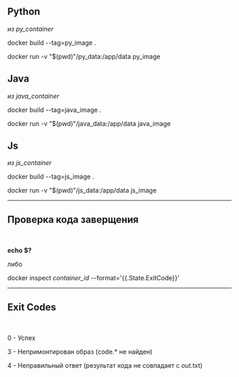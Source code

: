 <h2>Python</h2> 
<i>из py_container</i>
<br/>
<p>docker build --tag=py_image . </p>
<p>docker run -v "$(pwd)"/py_data:/app/data py_image </p>

<h2>Java</h2> 
<i>из java_container</i>
<br/>
<p>docker build --tag=java_image .</p>
<p>docker run -v "$(pwd)"/java_data:/app/data java_image</p>

<h2>Js</h2> 
<i>из js_container</i>
<br/>
<p>docker build --tag=js_image . </p>
<p>docker run -v "$(pwd)"/js_data:/app/data js_image </p>

<hr/>

<h2>Проверка кода заверщения</h2> 
<br/>
<p><b>echo $?</b></p>
<p>либо</p>
<p>docker inspect <i>container_id</i> --format='{{.State.ExitCode}}'</p>
  
<hr/>

<h2>Exit Codes</h2> 
<br/>
<p>0 - Успех</p>
<p>3 - Непримонтирован образ (code.* не найден)</p>
<p>4 - Неправильный ответ (результат кода не совпадает с out.txt)</p>





